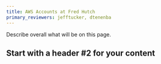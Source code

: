 ```yaml
---
title: AWS Accounts at Fred Hutch
primary_reviewers: jefftucker, dtenenba
---
```


Describe overall what will be on this page. 

## Start with a header #2 for your content